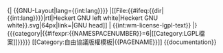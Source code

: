 {| {{GNU-Layout|lang={{int:lang}}}}
|[[File:{{#ifeq:{{dir|{{int:lang}}}}|rtl|Heckert GNU left white|Heckert GNU white}}.svg|64px|link=|GNU head]]
| {{int:wm-license-lgpl-text}} <span class="licensetpl_link" style="display:none;"><nowiki>http://</nowiki>www.gnu.org/licenses/lgpl.html</span><span class="licensetpl_short" style="display:none;">LGPL</span><span class="licensetpl_long" style="display:none;">GNU Lesser General Public License</span><span class="licensetpl_link_req" style="display:none;">true</span><span class="licensetpl_attr_req" style="display:none;">true</span>
|}<includeonly>{{{category|{{#ifexpr:{{NAMESPACENUMBER}}=6|[[Category:LGPL檔案]]}}}}}</includeonly><noinclude>
[[Category:自由協議版權模板|{{PAGENAME}}]]
{{documentation}}
</noinclude>